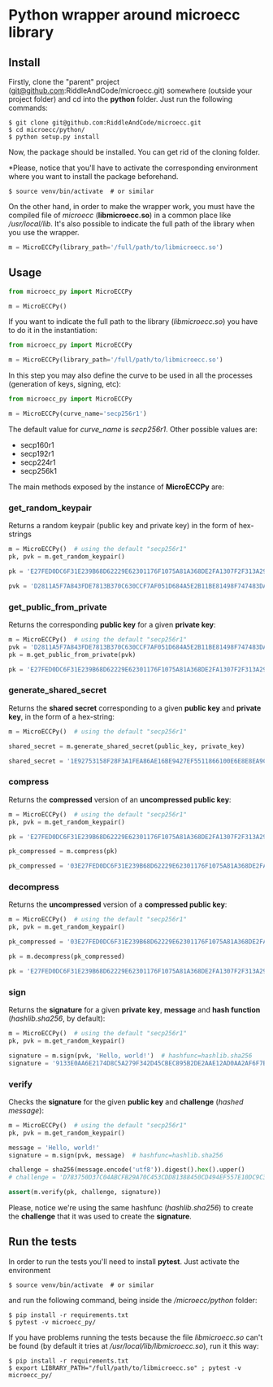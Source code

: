 # Python wrapper around microecc library

## Install

Firstly, clone the "parent" project (git@github.com:RiddleAndCode/microecc.git) somewhere (outside your project folder) and cd into the **python** folder. Just run the following commands:

```shell
$ git clone git@github.com:RiddleAndCode/microecc.git
$ cd microecc/python/
$ python setup.py install
```

Now, the package should be installed. You can get rid of the cloning folder.

*Please, notice that you'll have to activate the corresponding environment where you want to install the package beforehand.

```shell
$ source venv/bin/activate  # or similar
```

On the other hand, in order to make the wrapper work, you must have the compiled file of _microecc_ (**libmicroecc.so**) in a common place like _/usr/local/lib_. It's also possible to indicate the full path of the library when you use the wrapper.

```python
m = MicroECCPy(library_path='/full/path/to/libmicroecc.so')
```

## Usage

```python
from microecc_py import MicroECCPy

m = MicroECCPy()
```

If you want to indicate the full path to the library (_libmicroecc.so_) you have to do it in the instantiation:

```python
from microecc_py import MicroECCPy

m = MicroECCPy(library_path='/full/path/to/libmicroecc.so')
```

In this step you may also define the curve to be used in all the processes (generation of keys, signing, etc):

```python
from microecc_py import MicroECCPy

m = MicroECCPy(curve_name='secp256r1')
```

The default value for _curve_name_ is _secp256r1_. Other possible values are:
 - secp160r1
 - secp192r1
 - secp224r1
 - secp256k1

The main methods exposed by the instance of **MicroECCPy** are:

### get_random_keypair

Returns a random keypair (public key and private key) in the form of hex-strings

```python
m = MicroECCPy()  # using the default "secp256r1"
pk, pvk = m.get_random_keypair()

pk = 'E27FED0DC6F31E239B68D62229E62301176F1075A81A368DE2FA1307F2F313A290827F7DDCB351DBE7073CB4C5969B38ABCF219959D312E94A11682420268F09'

pvk = 'D2811A5F7A843FDE7813B370C630CCF7AF051D684A5E2B11BE81498F747483DA'
```

### get_public_from_private

Returns the corresponding **public key** for a given **private key**:

```python
m = MicroECCPy()  # using the default "secp256r1"
pvk = 'D2811A5F7A843FDE7813B370C630CCF7AF051D684A5E2B11BE81498F747483DA'
pk = m.get_public_from_private(pvk)

pk = 'E27FED0DC6F31E239B68D62229E62301176F1075A81A368DE2FA1307F2F313A290827F7DDCB351DBE7073CB4C5969B38ABCF219959D312E94A11682420268F09'
```

### generate_shared_secret

Returns the **shared secret** corresponding to a given **public key** and **private key**, in the form of a hex-string:

```python
m = MicroECCPy()  # using the default "secp256r1"

shared_secret = m.generate_shared_secret(public_key, private_key)

shared_secret = '1E92753158F28F3A1FEA86AE16BE9427EF5511866100E6E8E8EA9C022C812FA8'
```

### compress

Returns the **compressed** version of an **uncompressed public key**:

```python
m = MicroECCPy()  # using the default "secp256r1"
pk, pvk = m.get_random_keypair()

pk = 'E27FED0DC6F31E239B68D62229E62301176F1075A81A368DE2FA1307F2F313A290827F7DDCB351DBE7073CB4C5969B38ABCF219959D312E94A11682420268F09'

pk_compressed = m.compress(pk)

pk_compressed = '03E27FED0DC6F31E239B68D62229E62301176F1075A81A368DE2FA1307F2F313A2'
```

### decompress

Returns the **uncompressed** version of a **compressed public key**:

```python
m = MicroECCPy()  # using the default "secp256r1"
pk, pvk = m.get_random_keypair()

pk_compressed = '03E27FED0DC6F31E239B68D62229E62301176F1075A81A368DE2FA1307F2F313A2'

pk = m.decompress(pk_compressed)

pk = 'E27FED0DC6F31E239B68D62229E62301176F1075A81A368DE2FA1307F2F313A290827F7DDCB351DBE7073CB4C5969B38ABCF219959D312E94A11682420268F09'
```

### sign

Returns the **signature** for a given **private key**, **message** and **hash function** (_hashlib.sha256_, by default):

```python
m = MicroECCPy()  # using the default "secp256r1"
pk, pvk = m.get_random_keypair()

signature = m.sign(pvk, 'Hello, world!')  # hashfunc=hashlib.sha256
signature = '9133E0AA6E2174D8C5A279F342D45CBEC895B2DE2AAE12AD0AA2AF6F7B4A87B5321DB8CB0520F49065475A6EA8F5F500AC2BFB20FF8527DAAF9B70CEDADA8918'
```

### verify

Checks the **signature** for the given **public key** and **challenge** (_hashed message_):

```python
m = MicroECCPy()  # using the default "secp256r1"
pk, pvk = m.get_random_keypair()

message = 'Hello, world!'
signature = m.sign(pvk, message)  # hashfunc=hashlib.sha256

challenge = sha256(message.encode('utf8')).digest().hex().upper()
# challenge = 'D783750D37C04ABCFB29A70C453CDD81388450CD494EF557E10DC9C3C749E358'

assert(m.verify(pk, challenge, signature))
```

Please, notice we're using the same hashfunc (_hashlib.sha256_) to create the **challenge** that it was used to create the **signature**.

## Run the tests

In order to run the tests you'll need to install **pytest**. Just activate the environment

```shell
$ source venv/bin/activate  # or similar
```

and run the following command, being inside the _/microecc/python_ folder:

```shell
$ pip install -r requirements.txt
$ pytest -v microecc_py/
```

If you have problems running the tests because the file _libmicroecc.so_ can't be found (by default it tries at _/usr/local/lib/libmicroecc.so_), run it this way:

```shell
$ pip install -r requirements.txt
$ export LIBRARY_PATH="/full/path/to/libmicroecc.so" ; pytest -v microecc_py/
```
